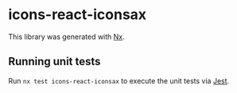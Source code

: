 # icons-react-iconsax

This library was generated with [Nx](https://nx.dev).

## Running unit tests

Run `nx test icons-react-iconsax` to execute the unit tests via [Jest](https://jestjs.io).
